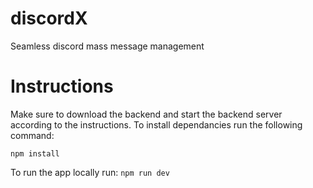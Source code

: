 # discordX

Seamless discord mass message management


# Instructions

Make sure to download the backend and start the backend server according to the instructions. 
To install dependancies run the following command:

```npm install```

To run the app locally run:
```npm run dev```



